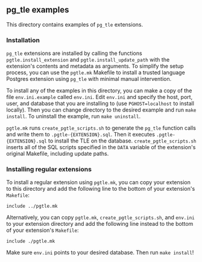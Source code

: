 ## pg_tle examples

This directory contains examples of `pg_tle` extensions.

### Installation

`pg_tle` extensions are installed by calling the functions `pgtle.install_extension` and `pgtle.install_update_path` with the extension's contents and metadata as arguments. To simplify the setup process, you can use the `pgtle.mk` Makefile to install a trusted language Postgres extension using `pg_tle` with minimal manual intervention.

To install any of the examples in this directory, you can make a copy of the file `env.ini.example` called `env.ini`. Edit `env.ini` and specify the host, port, user, and database that you are installing to (use `PGHOST=localhost` to install locally). Then you can change directory to the desired example and run `make install`. To uninstall the example, run `make uninstall`.

`pgtle.mk` runs `create_pgtle_scripts.sh` to generate the `pg_tle` function calls and write them to `.pgtle-{EXTENSION}.sql`. Then it executes `.pgtle-{EXTENSION}.sql` to install the TLE on the database. `create_pgtle_scripts.sh` inserts all of the SQL scripts specified in the `DATA` variable of the extension's original Makefile, including update paths.

### Installing regular extensions

To install a regular extension using `pgtle.mk`, you can copy your extension to this directory and add the following line to the bottom of your extension's `Makefile`:

```
include ../pgtle.mk
```

Alternatively, you can copy `pgtle.mk`, `create_pgtle_scripts.sh`, and `env.ini` to your extension directory and add the following line instead to the bottom of your extension's `Makefile`:

```
include ./pgtle.mk
```

Make sure `env.ini` points to your desired database. Then run `make install`!
